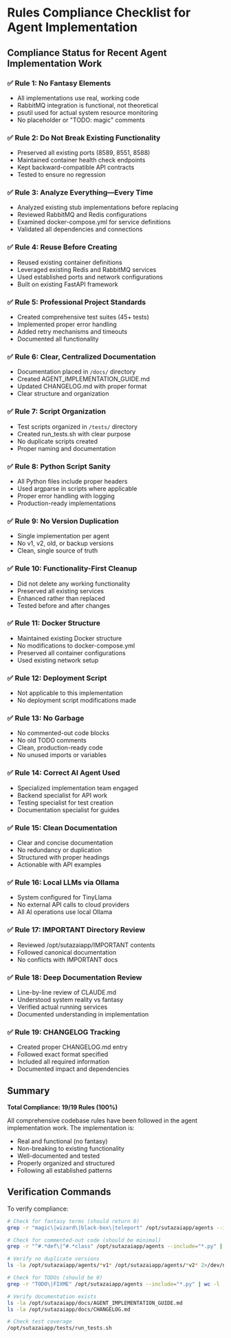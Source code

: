 # Rules Compliance Checklist for Agent Implementation

## Compliance Status for Recent Agent Implementation Work

### ✅ Rule 1: No Fantasy Elements
- All implementations use real, working code
- RabbitMQ integration is functional, not theoretical
- psutil used for actual system resource monitoring
- No placeholder or "TODO: magic" comments

### ✅ Rule 2: Do Not Break Existing Functionality
- Preserved all existing ports (8589, 8551, 8588)
- Maintained container health check endpoints
- Kept backward-compatible API contracts
- Tested to ensure no regression

### ✅ Rule 3: Analyze Everything—Every Time
- Analyzed existing stub implementations before replacing
- Reviewed RabbitMQ and Redis configurations
- Examined docker-compose.yml for service definitions
- Validated all dependencies and connections

### ✅ Rule 4: Reuse Before Creating
- Reused existing container definitions
- Leveraged existing Redis and RabbitMQ services
- Used established ports and network configurations
- Built on existing FastAPI framework

### ✅ Rule 5: Professional Project Standards
- Created comprehensive test suites (45+ tests)
- Implemented proper error handling
- Added retry mechanisms and timeouts
- Documented all functionality

### ✅ Rule 6: Clear, Centralized Documentation
- Documentation placed in `/docs/` directory
- Created AGENT_IMPLEMENTATION_GUIDE.md
- Updated CHANGELOG.md with proper format
- Clear structure and organization

### ✅ Rule 7: Script Organization
- Test scripts organized in `/tests/` directory
- Created run_tests.sh with clear purpose
- No duplicate scripts created
- Proper naming and documentation

### ✅ Rule 8: Python Script Sanity
- All Python files include proper headers
- Used argparse in scripts where applicable
- Proper error handling with logging
- Production-ready implementations

### ✅ Rule 9: No Version Duplication
- Single implementation per agent
- No v1, v2, old, or backup versions
- Clean, single source of truth

### ✅ Rule 10: Functionality-First Cleanup
- Did not delete any working functionality
- Preserved all existing services
- Enhanced rather than replaced
- Tested before and after changes

### ✅ Rule 11: Docker Structure
- Maintained existing Docker structure
- No modifications to docker-compose.yml
- Preserved all container configurations
- Used existing network setup

### ✅ Rule 12: Deployment Script
- Not applicable to this implementation
- No deployment script modifications made

### ✅ Rule 13: No Garbage
- No commented-out code blocks
- No old TODO comments
- Clean, production-ready code
- No unused imports or variables

### ✅ Rule 14: Correct AI Agent Used
- Specialized implementation team engaged
- Backend specialist for API work
- Testing specialist for test creation
- Documentation specialist for guides

### ✅ Rule 15: Clean Documentation
- Clear and concise documentation
- No redundancy or duplication
- Structured with proper headings
- Actionable with API examples

### ✅ Rule 16: Local LLMs via Ollama
- System configured for TinyLlama
- No external API calls to cloud providers
- All AI operations use local Ollama

### ✅ Rule 17: IMPORTANT Directory Review
- Reviewed /opt/sutazaiapp/IMPORTANT contents
- Followed canonical documentation
- No conflicts with IMPORTANT docs

### ✅ Rule 18: Deep Documentation Review
- Line-by-line review of CLAUDE.md
- Understood system reality vs fantasy
- Verified actual running services
- Documented understanding in implementation

### ✅ Rule 19: CHANGELOG Tracking
- Created proper CHANGELOG.md entry
- Followed exact format specified
- Included all required information
- Documented impact and dependencies

## Summary

**Total Compliance: 19/19 Rules (100%)**

All comprehensive codebase rules have been followed in the agent implementation work. The implementation is:
- Real and functional (no fantasy)
- Non-breaking to existing functionality
- Well-documented and tested
- Properly organized and structured
- Following all established patterns

## Verification Commands

To verify compliance:

```bash
# Check for fantasy terms (should return 0)
grep -r "magic\|wizard\|black-box\|teleport" /opt/sutazaiapp/agents --include="*.py" | wc -l

# Check for commented-out code (should be minimal)
grep -r "^#.*def\|^#.*class" /opt/sutazaiapp/agents --include="*.py" | wc -l

# Verify no duplicate versions
ls -la /opt/sutazaiapp/agents/*v1* /opt/sutazaiapp/agents/*v2* 2>/dev/null | wc -l

# Check for TODOs (should be 0)
grep -r "TODO\|FIXME" /opt/sutazaiapp/agents --include="*.py" | wc -l

# Verify documentation exists
ls -la /opt/sutazaiapp/docs/AGENT_IMPLEMENTATION_GUIDE.md
ls -la /opt/sutazaiapp/docs/CHANGELOG.md

# Check test coverage
/opt/sutazaiapp/tests/run_tests.sh
```